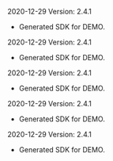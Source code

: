 2020-12-29 Version: 2.4.1
- Generated SDK for DEMO.

2020-12-29 Version: 2.4.1
- Generated SDK for DEMO.

2020-12-29 Version: 2.4.1
- Generated SDK for DEMO.

2020-12-29 Version: 2.4.1
- Generated SDK for DEMO.

2020-12-29 Version: 2.4.1
- Generated SDK for DEMO.

